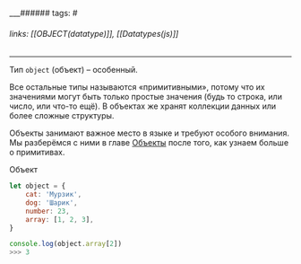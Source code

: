 
___###### tags: #
###### links: [[OBJECT(datatype)]], [[Datatypes(js)]]
___
Тип `object` (объект) – особенный.

Все остальные типы называются «примитивными», потому что их значениями могут быть только простые значения (будь то строка, или число, или что-то ещё). В объектах же хранят коллекции данных или более сложные структуры.

Объекты занимают важное место в языке и требуют особого внимания. Мы разберёмся с ними в главе [Объекты](https://learn.javascript.ru/object) после того, как узнаем больше о примитивах.

Объект  
```js
let object = {
	cat: 'Мурзик',
	dog: 'Шарик',
	number: 23,
	array: [1, 2, 3],
}

console.log(object.array[2])
>>> 3
```